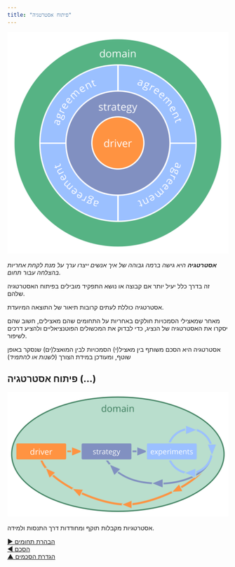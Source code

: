 ```yaml
---
title: "פיתוח אסטרטגיה"
---
```



![right,fit](img/driver-domain/driver-strategy-agreements-domain.png)

_**אסטרטגיה** היא גישה ברמה גבוהה של איך אנשים ייצרו ערך על מנת לקחת אחריות בהצלחה עבור תחום._

זה בדרך כלל יעיל יותר אם קבוצה או נושא התפקיד מובילים בפיתוח האסטרטגיה שלהם.

אסטרטגיה כוללת לעתים קרובות תיאור של התוצאה המיועדת.

מאחר שמאצילי הסמכויות חולקים באחריות על התחומים שהם מאצילים, חשוב שהם יסקרו את האסטרטגיה של הנציג, כדי לבדוק את המכשולים הפוטנציאליים ולהציע דרכים לשיפור.

אסטרטגיה היא הסכם משותף בין מאציל(י) הסמכויות לבין המואצל(ים) שנסקר באופן שוטף, ומעודכן במידת הצורך (*לשנות או להתמיד*)


## פיתוח אסטרטגיה (...)

![inline,fit](img/evolution/domain-driver-strategy-exeriments.png)

אסטרטגיות מקבלות תוקף ומחודדות דרך התנסות ולמידה.

[&#9654; הבהרת תחומים](clarify-domains.html)<br/>[&#9664; הסכם](agreement.html)<br/>[&#9650; הגדרת הסכמים](defining-agreements.html)

